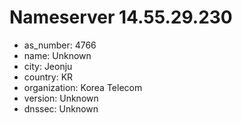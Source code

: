 # Nameserver 14.55.29.230

* as_number: 4766
* name: Unknown
* city: Jeonju
* country: KR
* organization: Korea Telecom
* version: Unknown
* dnssec: Unknown
